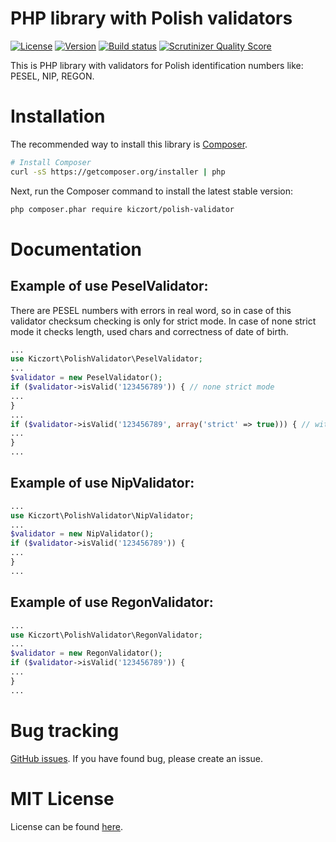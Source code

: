 PHP library with Polish validators 
==================================

[![License](https://img.shields.io/packagist/l/Kiczort/PolishValidator.svg)](https://packagist.org/packages/kiczort/polish-validator)
[![Version](https://img.shields.io/packagist/v/Kiczort/PolishValidator.svg)](https://packagist.org/packages/kiczort/polish-validator)
[![Build status](https://travis-ci.org/kiczort/polish-validator.svg)](http://travis-ci.org/Kiczort/PolishValidator)
[![Scrutinizer Quality Score](https://img.shields.io/scrutinizer/g/Kiczort/PolishValidator.svg)](https://scrutinizer-ci.com/g/Kiczort/PolishValidator/)

This is PHP library with validators for Polish identification numbers like: PESEL, NIP, REGON.
 
 
# Installation

The recommended way to install this library is
[Composer](http://getcomposer.org).

```bash
# Install Composer
curl -sS https://getcomposer.org/installer | php
```

Next, run the Composer command to install the latest stable version:

```bash
php composer.phar require kiczort/polish-validator
```

# Documentation

## Example of use PeselValidator:

There are PESEL numbers with errors in real word, so in case of this validator checksum checking is only for strict mode.
In case of none strict mode it checks length, used chars and correctness of date of birth.

```php
...
use Kiczort\PolishValidator\PeselValidator;
...
$validator = new PeselValidator();
if ($validator->isValid('123456789')) { // none strict mode
...
}
...
if ($validator->isValid('123456789', array('strict' => true))) { // with strict mode
...
}
...
```

## Example of use NipValidator:

```php
...
use Kiczort\PolishValidator\NipValidator;
...
$validator = new NipValidator();
if ($validator->isValid('123456789')) {
...
}
...
```

## Example of use RegonValidator:

```php
...
use Kiczort\PolishValidator\RegonValidator;
...
$validator = new RegonValidator();
if ($validator->isValid('123456789')) {
...
}
...
```

# Bug tracking

[GitHub issues](https://github.com/kiczort/polish-validator/issues).
If you have found bug, please create an issue.


# MIT License

License can be found [here](https://github.com/kiczort/polish-validator/blob/master/LICENSE).

